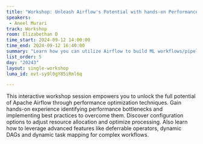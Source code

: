 ```yaml
---
title: "Workshop: Unleash Airflow's Potential with hands-on Performance Optimization"
speakers:
 - Aneel Murari
track: Workshop
room: Elizabethan D
time_start: 2024-09-12 14:00:00
time_end: 2024-09-12 16:40:00
summary: "Learn how you can utilize Airflow to build ML workflows/pipelines. You will create and orchestrate tasks such as data transformation, model training, testing, and evaluation using different analytic and AI/ML services."
list_order: 5
day: "20243"
layout: single-workshop
luma_id: evt-sy9l0gY85iRml6q

---
```


This interactive workshop session empowers you to unlock the full potential of Apache Airflow through performance optimization techniques. Gain hands-on experience identifying performance bottlenecks and implementing best practices to overcome them. Discover configuration options to adjust resource allocation and optimize processing. Also learn how to leverage advanced features like deferrable operators, dynamic DAGs and dynamic task mapping for complex workflows.

